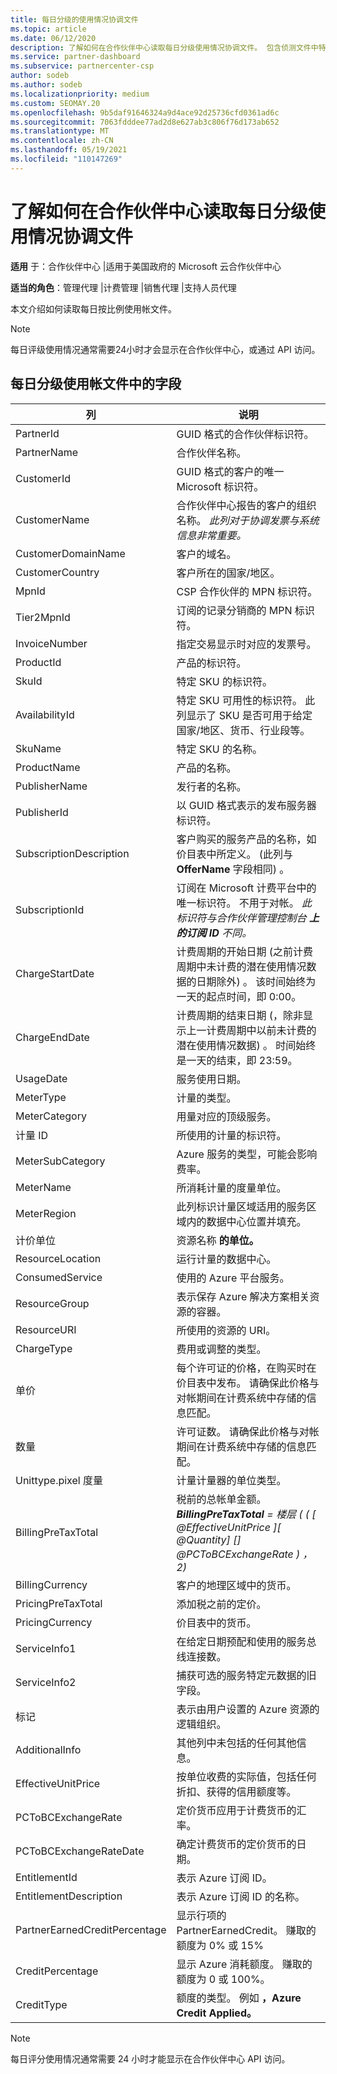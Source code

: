 ```yaml
---
title: 每日分级的使用情况协调文件
ms.topic: article
ms.date: 06/12/2020
description: 了解如何在合作伙伴中心读取每日分级使用情况协调文件。 包含侦测文件中特定字段的说明。
ms.service: partner-dashboard
ms.subservice: partnercenter-csp
author: sodeb
ms.author: sodeb
ms.localizationpriority: medium
ms.custom: SEOMAY.20
ms.openlocfilehash: 9b5daf91646324a9d4ace92d25736cfd0361ad6c
ms.sourcegitcommit: 7063fdddee77ad2d8e627ab3c806f76d173ab652
ms.translationtype: MT
ms.contentlocale: zh-CN
ms.lasthandoff: 05/19/2021
ms.locfileid: "110147269"
---
```

# <a name="learn-how-to-read-daily-rated-usage-reconciliation-files-in-partner-center"></a>了解如何在合作伙伴中心读取每日分级使用情况协调文件

**适用** 于：合作伙伴中心 |适用于美国政府的 Microsoft 云合作伙伴中心

**适当的角色**：管理代理 |计费管理 |销售代理 |支持人员代理

本文介绍如何读取每日按比例使用帐文件。

>[!NOTE]
>每日评级使用情况通常需要24小时才会显示在合作伙伴中心，或通过 API 访问。

## <a name="fields-in-daily-rated-usage-reconciliation-files"></a>每日分级使用帐文件中的字段

| 列 | 说明 |
| ------ | ----------- |
| PartnerId | GUID 格式的合作伙伴标识符。 |
| PartnerName | 合作伙伴名称。 |
| CustomerId | GUID 格式的客户的唯一 Microsoft 标识符。 |
| CustomerName | 合作伙伴中心报告的客户的组织名称。 *此列对于协调发票与系统信息非常重要。* |
| CustomerDomainName | 客户的域名。 |
| CustomerCountry | 客户所在的国家/地区。 |
| MpnId | CSP 合作伙伴的 MPN 标识符。 |
| Tier2MpnId | 订阅的记录分销商的 MPN 标识符。 |
| InvoiceNumber | 指定交易显示时对应的发票号。 |
| ProductId | 产品的标识符。 |
| SkuId | 特定 SKU 的标识符。 |
| AvailabilityId | 特定 SKU 可用性的标识符。 此列显示了 SKU 是否可用于给定国家/地区、货币、行业段等。 |
| SkuName | 特定 SKU 的名称。 |
| ProductName | 产品的名称。 |
| PublisherName | 发行者的名称。 |
| PublisherId | 以 GUID 格式表示的发布服务器标识符。 |
| SubscriptionDescription | 客户购买的服务产品的名称，如价目表中所定义。  (此列与 **OfferName** 字段相同) 。 |
| SubscriptionId | 订阅在 Microsoft 计费平台中的唯一标识符。 不用于对帐。 *此标识符与合作伙伴管理控制台 **上的订阅 ID** 不同。* |
| ChargeStartDate | 计费周期的开始日期 (之前计费周期中未计费的潜在使用情况数据的日期除外) 。 该时间始终为一天的起点时间，即 0:00。 |
| ChargeEndDate | 计费周期的结束日期 (，除非显示上一计费周期中以前未计费的潜在使用情况数据) 。 时间始终是一天的结束，即 23:59。 |
| UsageDate | 服务使用日期。 |
| MeterType | 计量的类型。 |
| MeterCategory | 用量对应的顶级服务。 |
| 计量 ID | 所使用的计量的标识符。 |
| MeterSubCategory | Azure 服务的类型，可能会影响费率。 |
| MeterName | 所消耗计量的度量单位。 |
| MeterRegion | 此列标识计量区域适用的服务区域内的数据中心位置并填充。 |
| 计价单位 | 资源名称 **的单位。** |
| ResourceLocation | 运行计量的数据中心。 |
| ConsumedService | 使用的 Azure 平台服务。 |
| ResourceGroup | 表示保存 Azure 解决方案相关资源的容器。 |
| ResourceURI | 所使用的资源的 URI。 |
| ChargeType | 费用或调整的类型。  |
| 单价 | 每个许可证的价格，在购买时在价目表中发布。 请确保此价格与对帐期间在计费系统中存储的信息匹配。 |
| 数量 | 许可证数。 请确保此价格与对帐期间在计费系统中存储的信息匹配。 |
| Unittype.pixel 度量 | 计量计量器的单位类型。  |
| BillingPreTaxTotal | 税前的总帐单金额。<br/> _**BillingPreTaxTotal** = 楼层 ( ( [ @EffectiveUnitPrice ]*[ @Quantity*] [] @PCToBCExchangeRate ) ，2)_ |
| BillingCurrency | 客户的地理区域中的货币。 |
| PricingPreTaxTotal | 添加税之前的定价。 |
| PricingCurrency | 价目表中的货币。 |
| ServiceInfo1 | 在给定日期预配和使用的服务总线连接数。 |
| ServiceInfo2 | 捕获可选的服务特定元数据的旧字段。 |
| 标记 | 表示由用户设置的 Azure 资源的逻辑组织。 |
| AdditionalInfo | 其他列中未包括的任何其他信息。 |
| EffectiveUnitPrice | 按单位收费的实际值，包括任何折扣、获得的信用额度等。 |
| PCToBCExchangeRate | 定价货币应用于计费货币的汇率。 |
| PCToBCExchangeRateDate | 确定计费货币的定价货币的日期。 |
| EntitlementId | 表示 Azure 订阅 ID。 |
| EntitlementDescription | 表示 Azure 订阅 ID 的名称。 |
| PartnerEarnedCreditPercentage | 显示行项的 PartnerEarnedCredit。 赚取的额度为 0% 或 15% |
| CreditPercentage | 显示 Azure 消耗额度。 赚取的额度为 0 或 100%。 |
| CreditType | 额度的类型。 例如 **，Azure Credit Applied。** |
>[!NOTE]
>每日评分使用情况通常需要 24 小时才能显示在合作伙伴中心 API 访问。


